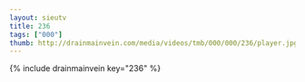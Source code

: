 ```yaml
--- 
layout: sieutv
title: 236
tags: ["000"]
thumb: http://drainmainvein.com/media/videos/tmb/000/000/236/player.jpg
---
```

{% include drainmainvein key="236" %} 
